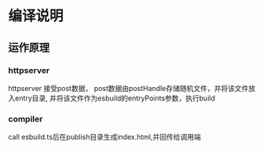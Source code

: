 # 编译说明

## 运作原理

### httpserver

httpserver 接受post数据， post数据由postHandle存储随机文件，并将该文件放入entry目录, 并将该文件作为esbuild的entryPoints参数，执行build
### compiler
call esbuild.ts后在publish目录生成index.html,并回传给调用端